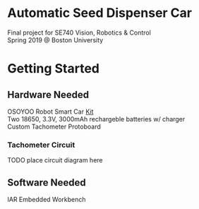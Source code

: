 # Automatic Seed Dispenser Car
Final project for SE740 Vision, Robotics & Control <br/>
Spring 2019 @ Boston University  <br/>

# Getting Started
## Hardware Needed
OSOYOO Robot Smart Car [Kit](https://www.amazon.com/dp/B074Z6DMYP/ref=cm_sw_em_r_mt_dp_U_9QwMCbNGRHGH2) <br/>
Two 18650, 3.3V, 3000mAh rechargeble batteries w/ charger <br/>
Custom Tachometer Protoboard <br/>
### Tachometer Circuit
TODO place circuit diagram here 

## Software Needed 
IAR Embedded Workbench
